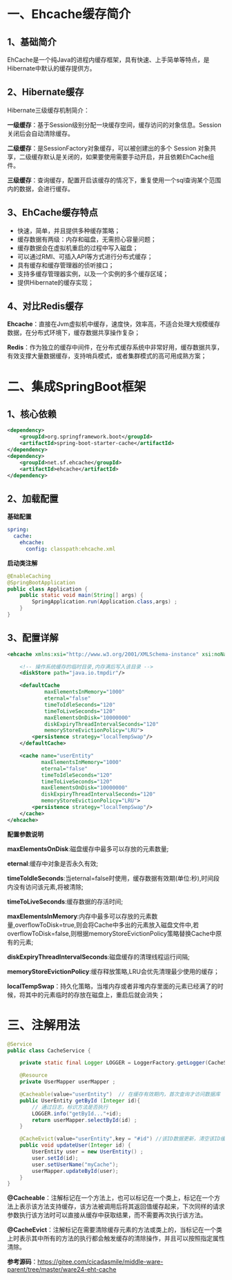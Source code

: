 # 一、Ehcache缓存简介

## 1、基础简介

EhCache是一个纯Java的进程内缓存框架，具有快速、上手简单等特点，是Hibernate中默认的缓存提供方。

## 2、Hibernate缓存

Hibernate三级缓存机制简介：

**一级缓存**：基于Session级别分配一块缓存空间，缓存访问的对象信息。Session关闭后会自动清除缓存。

**二级缓存**：是SessionFactory对象缓存，可以被创建出的多个 Session 对象共享，二级缓存默认是关闭的，如果要使用需要手动开启，并且依赖EhCache组件。

**三级缓存**：查询缓存，配置开启该缓存的情况下，重复使用一个sql查询某个范围内的数据，会进行缓存。

## 3、EhCache缓存特点

- 快速，简单，并且提供多种缓存策略；
- 缓存数据有两级：内存和磁盘，无需担心容量问题；
- 缓存数据会在虚拟机重启的过程中写入磁盘；
- 可以通过RMI、可插入API等方式进行分布式缓存；
- 具有缓存和缓存管理器的侦听接口；
- 支持多缓存管理器实例，以及一个实例的多个缓存区域；
- 提供Hibernate的缓存实现；

## 4、对比Redis缓存

**Ehcache**：直接在Jvm虚拟机中缓存，速度快，效率高，不适合处理大规模缓存数据，在分布式环境下，缓存数据共享操作复杂；

**Redis**：作为独立的缓存中间件，在分布式缓存系统中非常好用，缓存数据共享，有效支撑大量数据缓存，支持哨兵模式，或者集群模式的高可用成熟方案；

# 二、集成SpringBoot框架

## 1、核心依赖

```xml
<dependency>
    <groupId>org.springframework.boot</groupId>
    <artifactId>spring-boot-starter-cache</artifactId>
</dependency>
<dependency>
    <groupId>net.sf.ehcache</groupId>
    <artifactId>ehcache</artifactId>
</dependency>
```

## 2、加载配置

**基础配置**

```yaml
spring:
  cache:
    ehcache:
      config: classpath:ehcache.xml
```

**启动类注解**

```java
@EnableCaching
@SpringBootApplication
public class Application {
    public static void main(String[] args) {
        SpringApplication.run(Application.class,args) ;
    }
}
```

## 3、配置详解

```xml
<ehcache xmlns:xsi="http://www.w3.org/2001/XMLSchema-instance" xsi:noNamespaceSchemaLocation="../config/ehcache.xsd">

    <!-- 操作系统缓存的临时目录,内存满后写入该目录 -->
    <diskStore path="java.io.tmpdir"/>

    <defaultCache
            maxElementsInMemory="1000"
            eternal="false"
            timeToIdleSeconds="120"
            timeToLiveSeconds="120"
            maxElementsOnDisk="10000000"
            diskExpiryThreadIntervalSeconds="120"
            memoryStoreEvictionPolicy="LRU">
        <persistence strategy="localTempSwap"/>
    </defaultCache>

    <cache name="userEntity"
           maxElementsInMemory="1000"
           eternal="false"
           timeToIdleSeconds="120"
           timeToLiveSeconds="120"
           maxElementsOnDisk="10000000"
           diskExpiryThreadIntervalSeconds="120"
           memoryStoreEvictionPolicy="LRU">
        <persistence strategy="localTempSwap"/>
    </cache>
</ehcache>
```

**配置参数说明**

**maxElementsOnDisk**:磁盘缓存中最多可以存放的元素数量;

**eternal**:缓存中对象是否永久有效;

**timeToIdleSeconds**:当eternal=false时使用，缓存数据有效期(单位:秒),时间段内没有访问该元素,将被清除;

**timeToLiveSeconds**:缓存数据的存活时间;

**maxElementsInMemory**:内存中最多可以存放的元素数量,overflowToDisk=true,则会将Cache中多出的元素放入磁盘文件中,若overflowToDisk=false,则根据memoryStoreEvictionPolicy策略替换Cache中原有的元素;

**diskExpiryThreadIntervalSeconds**:磁盘缓存的清理线程运行间隔;

**memoryStoreEvictionPolicy**:缓存释放策略,LRU会优先清理最少使用的缓存；

**localTempSwap**：持久化策略，当堆内存或者非堆内存里面的元素已经满了的时候，将其中的元素临时的存放在磁盘上，重启后就会消失；

# 三、注解用法

```java
@Service
public class CacheService {

    private static final Logger LOGGER = LoggerFactory.getLogger(CacheService.class);

    @Resource
    private UserMapper userMapper ;

    @Cacheable(value="userEntity")  // 在缓存有效期内，首次查询才访问数据库
    public UserEntity getById (Integer id){
        // 通过日志，标识方法是否执行
        LOGGER.info("getById..."+id);
        return userMapper.selectById(id) ;
    }

    @CacheEvict(value="userEntity",key = "#id") //该ID数据更新，清空该ID缓存
    public void updateUser(Integer id) {
        UserEntity user = new UserEntity() ;
        user.setId(id);
        user.setUserName("myCache");
        userMapper.updateById(user);
    }
}
```

**@Cacheable**：注解标记在一个方法上，也可以标记在一个类上，标记在一个方法上表示该方法支持缓存，该方法被调用后将其返回值缓存起来，下次同样的请求参数执行该方法时可以直接从缓存中获取结果，而不需要再次执行该方法。

**@CacheEvict**：注解标记在需要清除缓存元素的方法或类上的，当标记在一个类上时表示其中所有的方法的执行都会触发缓存的清除操作，并且可以按照指定属性清除。

**参考源码**：https://gitee.com/cicadasmile/middle-ware-parent/tree/master/ware24-eht-cache